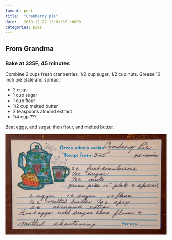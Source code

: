 ```yaml
---
layout: post
title:  "Cranberry pie"
date:   2019-12-22 12:01:05 +0000
categories: pies
---
```


## From Grandma
### Bake at 325F, 45 minutes

Combine 2 cups fresh cranberries, 1/2 cup sugar, 1/2 cup nuts. Grease 10 inch pie plate and spread.


* 2 eggs
* 1 cup sugar
* 1 cup flour
* 1/2 cup melted butter
* 2 teaspoons almond extract
* 1/4 cup ???

Beat eggs, add sugar, then flour, and melted butter.


![](/assets/pies/cranberry-pie.jpg)
